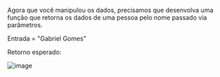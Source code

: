 Agora que você manipulou os dados, precisamos que desenvolva uma função que retorna os dados de uma pessoa pelo nome passado via parâmetros.

Entrada =  "Gabriel Gomes"

Retorno esperado: 

![image](https://user-images.githubusercontent.com/74575007/200193225-ab13380a-3ce3-4740-af50-dac321a64498.png)

